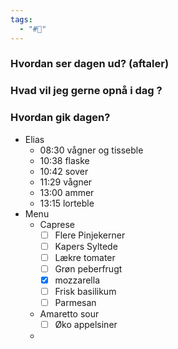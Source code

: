 ```yaml
---
tags:
  - "#📅"
---
```

### Hvordan ser dagen ud? (aftaler)


### Hvad vil jeg gerne opnå i dag ?


### Hvordan gik dagen?
- Elias 
	- 08:30 vågner og tisseble 
	- 10:38 flaske 
	- 10:42 sover 
	- 11:29 vågner 
	- 13:00 ammer
	- 13:15 lorteble
- Menu 
	- Caprese 
		- [ ] Flere Pinjekerner 
		- [ ] Kapers Syltede
		- [ ] Lækre tomater 
		- [ ] Grøn peberfrugt 
		- [x] mozzarella 
		- [ ] Frisk basilikum
		- [ ] Parmesan
	- Amaretto sour 
		- [ ] Øko appelsiner
	- 